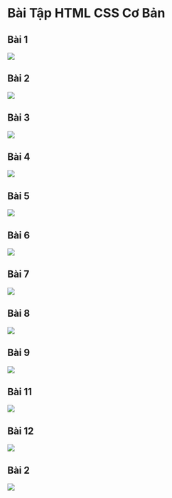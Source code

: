 # Bài Tập HTML CSS Cơ Bản    

## Bài 1
![](https://i.imgur.com/UY4Xalq.png)

## Bài 2
![](https://imgur.com/vlLF02O.png)

## Bài 3
![](https://imgur.com/SHe5v0e.png)

## Bài 4
![](https://imgur.com/RckERD6.png)

## Bài 5
![](https://imgur.com/MI1cHgP.png)

## Bài 6
![](https://imgur.com/9kaGF3x.png)

## Bài 7
![](https://imgur.com/XbYAk1N.png)

## Bài 8
![](https://imgur.com/zuKRepw.png)

## Bài 9
![](https://imgur.com/ueLSxs3.png)

## Bài 11
![](https://imgur.com/J8juGPn.png)

## Bài 12
![](https://imgur.com/l3lcfhF.png)

## Bài 2
![](https://imgur.com/wJK9ytP.png)
